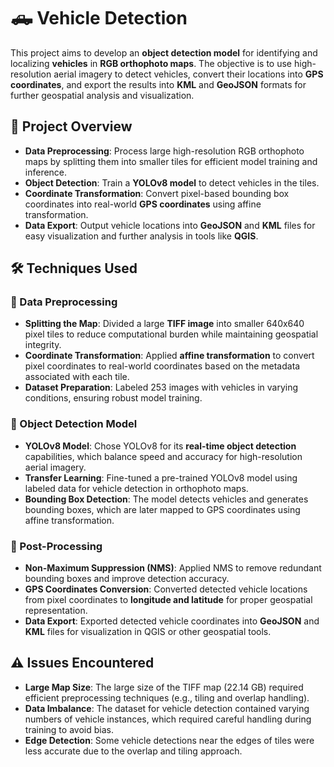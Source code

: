 # 🛻 **Vehicle Detection**

This project aims to develop an **object detection model** for identifying and localizing **vehicles** in **RGB orthophoto maps**. The objective is to use high-resolution aerial imagery to detect vehicles, convert their locations into **GPS coordinates**, and export the results into **KML** and **GeoJSON** formats for further geospatial analysis and visualization.

## 📌 Project Overview  
- **Data Preprocessing**: Process large high-resolution RGB orthophoto maps by splitting them into smaller tiles for efficient model training and inference.  
- **Object Detection**: Train a **YOLOv8 model** to detect vehicles in the tiles.  
- **Coordinate Transformation**: Convert pixel-based bounding box coordinates into real-world **GPS coordinates** using affine transformation.  
- **Data Export**: Output vehicle locations into **GeoJSON** and **KML** files for easy visualization and further analysis in tools like **QGIS**.

## 🛠️ Techniques Used  

### 🔹 Data Preprocessing  
- **Splitting the Map**: Divided a large **TIFF image** into smaller 640x640 pixel tiles to reduce computational burden while maintaining geospatial integrity.  
- **Coordinate Transformation**: Applied **affine transformation** to convert pixel coordinates to real-world coordinates based on the metadata associated with each tile.  
- **Dataset Preparation**: Labeled 253 images with vehicles in varying conditions, ensuring robust model training.  

### 🔹 Object Detection Model  
- **YOLOv8 Model**: Chose YOLOv8 for its **real-time object detection** capabilities, which balance speed and accuracy for high-resolution aerial imagery.  
- **Transfer Learning**: Fine-tuned a pre-trained YOLOv8 model using labeled data for vehicle detection in orthophoto maps.  
- **Bounding Box Detection**: The model detects vehicles and generates bounding boxes, which are later mapped to GPS coordinates using affine transformation.  

### 🔹 Post-Processing  
- **Non-Maximum Suppression (NMS)**: Applied NMS to remove redundant bounding boxes and improve detection accuracy.  
- **GPS Coordinates Conversion**: Converted detected vehicle locations from pixel coordinates to **longitude and latitude** for proper geospatial representation.  
- **Data Export**: Exported detected vehicle coordinates into **GeoJSON** and **KML** files for visualization in QGIS or other geospatial tools.

## ⚠️ Issues Encountered  
- **Large Map Size**: The large size of the TIFF map (22.14 GB) required efficient preprocessing techniques (e.g., tiling and overlap handling).  
- **Data Imbalance**: The dataset for vehicle detection contained varying numbers of vehicle instances, which required careful handling during training to avoid bias.  
- **Edge Detection**: Some vehicle detections near the edges of tiles were less accurate due to the overlap and tiling approach.
